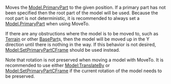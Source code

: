 Moves the [Model.PrimaryPart](https://developer.roblox.com/en-us/api-reference/property/Model/PrimaryPart) to the given position. If a primary part has not been specified then the root part of the model will be used. Because the root part is not deterministic, it is recommended to always set a [Model.PrimaryPart](https://developer.roblox.com/en-us/api-reference/property/Model/PrimaryPart) when using MoveTo.

If there are any obstructions where the model is to be moved to, such as [Terrain](https://developer.roblox.com/en-us/api-reference/class/Terrain) or other [BasePart](https://developer.roblox.com/en-us/api-reference/class/BasePart)s, then the model will be moved up in the Y direction until there is nothing in the way. If this behavior is not desired, [Model:SetPrimaryPartCFrame](https://developer.roblox.com/en-us/api-reference/function/Model/SetPrimaryPartCFrame) should be used instead.

Note that rotation is not preserved when moving a model with MoveTo. It is recommended to use either [Model:TranslateBy](https://developer.roblox.com/en-us/api-reference/function/Model/TranslateBy) or [Model:SetPrimaryPartCFrame](https://developer.roblox.com/en-us/api-reference/function/Model/SetPrimaryPartCFrame) if the current rotation of the model needs to be preserved.